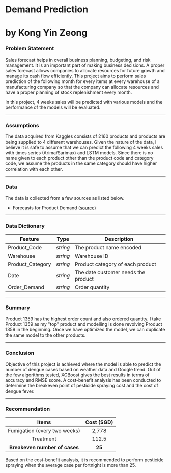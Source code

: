 # Demand Prediction
# by Kong Yin Zeong


### Problem Statement

Sales forecast helps in overall business planning, budgeting, and risk management. It is an important part of making business decisions. A proper sales forecast allows companies to allocate resources for future growth and manage its cash flow efficiently. This project aims to perform sales prediction of the following month for every items at every warehouse of a manufacturing company so that the company can allocate resources and have a proper planning of stock replenishment every month.

In this project, 4 weeks sales will be predicted with various models and the performance of the models will be evaluated. 

---

### Assumptions

The data acquired from Kaggles consists of 2160 products and products are being supplied to 4 different warehouses. Given the nature of the data, I believe it is safe to assume that we can predict the following 4 weeks sales with times series (Arima/Sarimax) and LSTM models. Since there is no name given to each product other than the product code and category code, we assume the products in the same category should have higher correlation with each other.

---

### Data

The data is collected from a few sources as listed below.

* Forecasts for Product Demand ([source](https://www.kaggle.com/datasets/felixzhao/productdemandforecasting?select=Historical+Product+Demand.csv))

---

### Data Dictionary

|Feature|Type|Description|
|---|---|---|
|Product_Code|*string*|The product name encoded|
|Warehouse|*string*|Warehouse ID|
|Product_Category|*string*|Product category of each product|
|Date|*string*|The date customer needs the product|
|Order_Demand|*string*|Order quantity|

---

### Summary

Product 1359 has the highest order count and also ordered quantity. I take Product 1359 as my "top" product and modelling is done revolving Product 1359 in the beginning. Once we have optimized the model, we can duplicate the same model to the other products.

---

### Conclusion

Objective of this project is achieved where the model is able to predict the number of dengue cases based on weather data and Google trend. Out of the few algorithms tested, XGBoost gives the best results in terms of accuracy and RMSE score. A cost-benefit analysis has been conducted to determine the breakeven point of pesticide spraying cost and the cost of dengue fever.

---

### Recommendation

|             Items             	| Cost (SGD) 	|
|:-----------------------------:	|:----------:	|
| Fumigation (every two weeks)  	| 2,778      	|
| Treatment                     	| 112.5      	|
| **Breakeven number of cases** 	|   **25**   	|

Based on the cost-benefit analysis, it is recommended to perform pesticide spraying when the average case per fortnight is more than 25.

